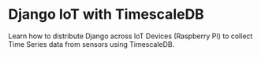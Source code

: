 # Django IoT with TimescaleDB

Learn how to distribute Django across IoT Devices (Raspberry PI) to collect Time Series data from sensors using TimescaleDB.

